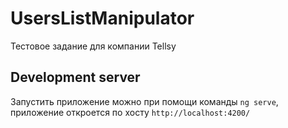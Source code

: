 # UsersListManipulator

Тестовое задание для компании Tellsy

## Development server

Запустить приложение можно при помощи команды `ng serve`, приложение откроется по хосту `http://localhost:4200/`
